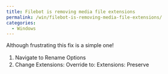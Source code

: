 ```yaml
---
title: Filebot is removing media file extensions
permalink: /win/filebot-is-removing-media-file-extensions/
categories:
  - Windows
---
```

Although frustrating this fix is a simple one!

  1. <span style="line-height: 1.5em">Navigate to Rename Options</span>
  2. Change Extensions: Override to: Extensions: Preserve
